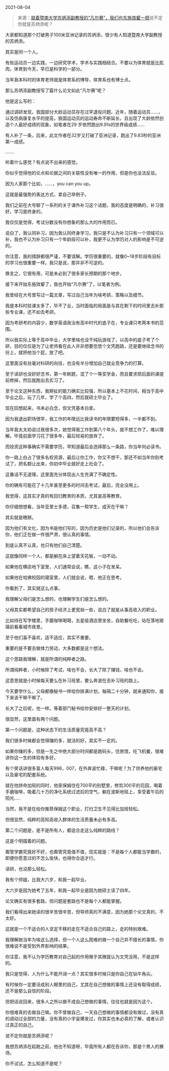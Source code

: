 2021-08-04

> 来源：[就着暨南大学苏炳添副教授的“凡尔赛”，我们也东施效颦一把](http://mp.weixin.qq.com/s?__biz=MzU3NDc5Nzc0NQ==&mid=2247505712&idx=1&sn=64186238a5bd280cc565fe9b83c90a80&chksm=fd2e75eeca59fcf82f841ba7f63885e930b6faa30088d4513c7c18872354c71df2e896014a5e&scene=27#wechat_redirect)
> ​说不定你就是苏炳添呢？​

大家都知道那个打破男子100米亚洲记录的苏炳添，很少有人知道暨南大学副教授的苏炳添。

  

其实是同一个人。

  

有些运动员一边实践，一边研究学术，学术与实践相结合。不要以为体育就是比肌肉，体育到今天，早已是科学的一部分。  

  

当年我本科时的体育老师就是体育系的博导，体育系也有博士点。

  

那么苏炳添副教授写了篇什么论文如此“凡尔赛”呢？  

  

他是这么写的：  

  

通过调研发现，我国部分大龄运动员存在过早退役问题。近年，随着运动员……，以及伤病康复水平的提高，我国运动员的运动寿命不断延长，且出现了大龄依然创造个人最好成绩的现象，如笔者在29
岁依然跑出9.91s的世界级成绩......

  

有人补了一条，后来，此文作者在32岁又打破了亚洲记录，跑出了9.83秒的亚洲第一成绩。

  

.......  

  

听着什么感觉？有点说不出来的感觉。  

  

你似乎觉得他的论点和论据之间的关联性没有唯一的作用，但是你也没法反驳。

  

因为人家那个比如，......，you can you up。  

  

这就是最强势的表达方式，拿自己举例子。  

  

我们之前在大号聊了一系列的关于课外补习这个话题，我的态度是明确的，补习很好，学习是终身的。  

  

我仅仅是觉得，考试分数没有你想象的那么大的作用而已。

  

说白了，我认同补习，因为我认同终身学习，我只是不认为补习只有一个领域可以补，我也不认为补习只有一个年龄段可以补，我更不认为学历对人的影响是不可逆的。  

  

你注意，我的措辞都很严谨，不要误解。学历很重要的，就像0~18岁阶段有目标的学习也很重要一样。我只是说，那并非不可逆的。

  

换言之，它很有用，可是未必到了很多家长预期的那个地步。

  

接下来开始东施效颦了，我也开始“凡尔赛”了，以笔者为例。  

  

我曾经在大号里写过一篇文章，写过自己当年为啥考研，策略以及细节。

  

我是本科时挂课太多了，毕不了业，当时面临的局面是与其在剩下的时间里去补那些专业课，还不如去考研。

  

因为考研考的内容少，数学英语政治有高中时代的底子在，专业课只考两本书的范围。

  

所以我实际上等于高中毕业，大学里啥也没干纯玩游戏了，以高中的底子考了个研，目的仅仅是为了让老师看在此人并非想要忽悠个文凭跑路，还是要继续念书的份上，就把他当个屁，放了吧。

  

这里面没有丝毫对科研的向往，也没有半分增加自己就业竞争力的打算。

  

至于读研也没好好念书，第一年刷题，混了个一等奖学金，而且要求把后面的课提前修掉，然后就跑出去实习了。

  

至于论文这种东西，我掰扯的能力确实比较强，所以基本上不花时间，相当于高中毕业之后，玩了几年，学了个高四，然后就硕士毕业了。

  

现在回想起来，书未必白念，但文凭基本白拿。

  

因为我退出职场很早，我工作的年限远比我读书的年限要短得多，一半都不到。

  

当年我太太劝说过我很多次，她觉得我工作到第八个年头，就不想工作了，难以理解。毕竟前面学习花了很多年，最后轻易的放弃了。

  

而投资这种事确实不需要学历，早知道最后会选择那么一条路，你当年何必读书。

  

你一路上白占了很多名校资源，最后让你工作，你又不想干，那还不如当年你别考试了，把名额让出来，你初中毕业就好走上社会了。

  

这番话不无道理，这里面充分体现出人生充满了不确定性。

  

你的确有可能花了十几年甚至更多的时间去考试，最后，完全没用上。

  

我觉得，这其实才真的有回归教育的本质，尤其是高等教育。

  

你仔细想想看，当年亚里士多德，召集一帮学生，成天在干嘛？

  

其实就是瞎掰。

  

因为他们有文化，因为书是他们写的，因为历史是他们记录的，所以他们会告诉你，他们正在做一件很严肃，很认真的事情。

  

到底认真不认真，也只有他们自己清楚。

  

这就像同样一个人，都是躺在床上望着天花板，一动不动。

  

如果他在横店地下室里，人们通常会说，瞧，这小子在发呆。

  

如果他在哈佛校园的寝室里，人们就会说，嗯，他正在思考。

  

你看到了，其实就这么点事。

  

我理解父母们是怎么想的，也理解学生们是怎么想的。

  

父母其实都希望自己的孩子经济上更宽裕一些，说白了就是从事高收入的职业。

  

比如待在写字楼里，手磨咖啡喝喝，五星级酒店里坐坐，自助餐吃吃，站在落地玻璃前看看城市夜景。

  

至于他们喜不喜欢，适不适应，其实不重要。

  

重要的是不要去做体力劳动，大多数都是这个想法。

  

这个思路我理解，就是所谓的纯粹者之路。

  

所谓纯粹者，小时候除了考试，啥也不会，长大了除了赚钱，啥也不会。

  

这意思就是小时候每天要么在补习班里，要么奔波在去补习班的路上。

  

今天要学什么，父母都像秘书一样给你排满计划，每隔二十分钟，就来通知你，接下来该干嘛干嘛了。

  

长大了之后呢，也一样。等着部门秘书给你安排好一整天的计划。

  

很显然，这里面有两个问题。

  

第一个问题是，这种状态下的生活质量究竟高不高？

  

我们很多时候都会觉得赚的多，就活的好，其实不一定的。

  

如果你赚的多，但是一生之中绝大部分时间都是跑码头，住旅馆，吃飞机餐，很难讲你这一生的体验有多好。

  

有个笑话讲很多富人每天996，007，在外奔波忙碌，干嘛呢？为了供养他的豪宅以及豪宅的配套系统。

  

就在他拼命加班的同时，他家保姆住在700平的别墅里，修剪300平的花园，喝着手磨咖啡，吸着几十万的净化系统过滤后的空气，躺在波斯地毯上，享受着午后的阳光.....

  

当然，我不是在给你推荐保姆这个职业，打扫卫生不见得比加班轻松。

  

但很显然，纯粹的高知高收入群体的生活质量未必有多高。

  

第二个问题是，是不是所有人，都适合走这么纯粹的路线？

  

这是个明摆着的问题。

  

甭管学霸究竟好不好，也甭管究竟值不值，现实就是：不是每个人都能当学霸的，即便你愿意过的不怎么愉快，也得你合适才行。

  

读研，也没那么轻松。

  

我有个师姐，比我大六岁，和我一起毕业。

  

大六岁是因为她考了五年，和我一起毕业是因为她硕士读了四年。

  

论文确实有很多套路，但问题是套路也不是每个人都能掌握。

  

我们看得出来她读的很辛苦很辛苦，但导师真的不满意，因为她那个论文真的，不太好。

  

这就是一个不适合的人坚定不移的走在不适合自己的路上，走的特别艰难。

  

我理解她当年为啥这么选择，但一个人这么困难的做一个自己并不擅长的事情，你很难说不是受到外界影响的结果。

  

你注意，我不认为学历教育对自己起的作用微乎其微就认为文凭没用，不是这样的。

  

我只是觉得，人为什么不能开阔一点？其实很多时候只是你自己在钻牛角尖。

  

有时候你一定要活成别人眼里的自己，尤其在自己想做的事情上还没有取得成绩，还不是那么自信的阶段。  

  

但把话说回来，很多人之所以做不成自己想做的事情，往往也就是因为这个。  

  

你很难真的去做自己嘛。你不曾做自己，一天自己想做的事情都没有做过，没有真的调动过全部的力量，没有真的小宇宙爆发过，你其实也未必真的了解，或者认识过真正的自己。  

  

说不定你就是苏炳添呢？

  

我想苏炳添在起跑之前，他也不知道呀，毕竟所有人都在告诉你，那是个黑人的赛场。

  

你不试试，怎么知道不是呢？


